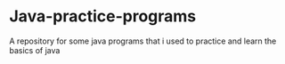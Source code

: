 # Java-practice-programs
A repository for some java programs that i used to practice and learn the basics of java
